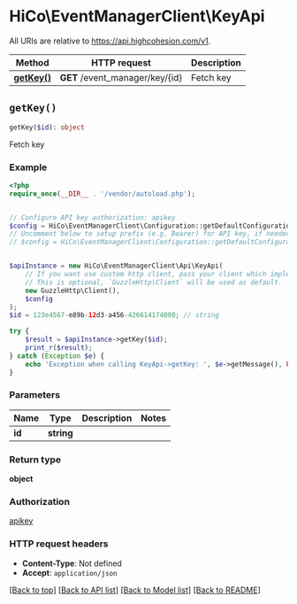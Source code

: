 # HiCo\EventManagerClient\KeyApi

All URIs are relative to https://api.highcohesion.com/v1.

Method | HTTP request | Description
------------- | ------------- | -------------
[**getKey()**](KeyApi.md#getKey) | **GET** /event_manager/key/{id} | Fetch key


## `getKey()`

```php
getKey($id): object
```

Fetch key

### Example

```php
<?php
require_once(__DIR__ . '/vendor/autoload.php');


// Configure API key authorization: apikey
$config = HiCo\EventManagerClient\Configuration::getDefaultConfiguration()->setApiKey('apikey', 'YOUR_API_KEY');
// Uncomment below to setup prefix (e.g. Bearer) for API key, if needed
// $config = HiCo\EventManagerClient\Configuration::getDefaultConfiguration()->setApiKeyPrefix('apikey', 'Bearer');


$apiInstance = new HiCo\EventManagerClient\Api\KeyApi(
    // If you want use custom http client, pass your client which implements `GuzzleHttp\ClientInterface`.
    // This is optional, `GuzzleHttp\Client` will be used as default.
    new GuzzleHttp\Client(),
    $config
);
$id = 123e4567-e89b-12d3-a456-426614174000; // string

try {
    $result = $apiInstance->getKey($id);
    print_r($result);
} catch (Exception $e) {
    echo 'Exception when calling KeyApi->getKey: ', $e->getMessage(), PHP_EOL;
}
```

### Parameters

Name | Type | Description  | Notes
------------- | ------------- | ------------- | -------------
 **id** | **string**|  |

### Return type

**object**

### Authorization

[apikey](../../README.md#apikey)

### HTTP request headers

- **Content-Type**: Not defined
- **Accept**: `application/json`

[[Back to top]](#) [[Back to API list]](../../README.md#endpoints)
[[Back to Model list]](../../README.md#models)
[[Back to README]](../../README.md)
